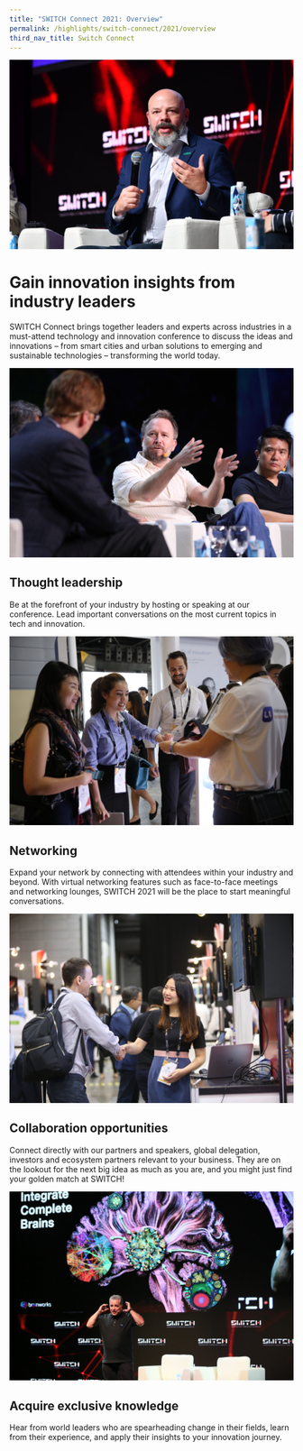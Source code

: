 ```yaml
---
title: "SWITCH Connect 2021: Overview"
permalink: /highlights/switch-connect/2021/overview
third_nav_title: Switch Connect
---
```




![](/images/SWITCH%20Connect%203.jpg)
# Gain innovation insights from industry leaders

SWITCH Connect brings together leaders and experts across industries in a must-attend technology and innovation conference to discuss the ideas and innovations – from smart cities and urban solutions to emerging and sustainable technologies – transforming the world today.

![](/images/Others%203.jpg)
## Thought leadership
Be at the forefront of your industry by hosting or speaking at our conference. Lead important conversations on the most current topics in tech and innovation.

![](/images/Connections.jpg)
## Networking
Expand your network by connecting with attendees within your industry and beyond. With virtual networking features such as face-to-face meetings and networking lounges, SWITCH 2021 will be the place to start meaningful conversations.

![](/images/Connections%202.jpg)
## Collaboration opportunities
Connect directly with our partners and speakers, global delegation, investors and ecosystem partners relevant to your business. They are on the lookout for the next big idea as much as you are, and you might just find your golden match at SWITCH!

![](/images/SWITCH%20Connect%205.jpg)
## Acquire exclusive knowledge
Hear from world leaders who are spearheading change in their fields, learn from their experience, and apply their insights to your innovation journey.